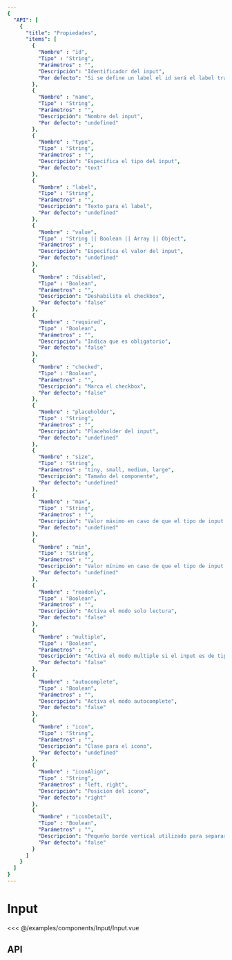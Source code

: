 ```yaml
---
{
  "API": [
    {
      "title": "Propiedades",
      "items": [
        {
          "Nombre" : "id",
          "Tipo" : "String",
          "Parámetros" : "",
          "Descripción": "Identificador del input",
          "Por defecto": "Si se define un label el id será el label transformando sin carácteres especiales. Si no está definido el label será undefined"
        },
        {
          "Nombre" : "name",
          "Tipo" : "String",
          "Parámetros" : "",
          "Descripción": "Nombre del input",
          "Por defecto": "undefined"
        },
        {
          "Nombre" : "type",
          "Tipo" : "String",
          "Parámetros" : "",
          "Descripción": "Especifica el tipo del input",
          "Por defecto": "text"
        },
        {
          "Nombre" : "label",
          "Tipo" : "String",
          "Parámetros" : "",
          "Descripción": "Texto para el label",
          "Por defecto": "undefined"
        },
        {
          "Nombre" : "value",
          "Tipo" : "String || Boolean || Array || Object",
          "Parámetros" : "",
          "Descripción": "Especifica el valor del input",
          "Por defecto": "undefined"
        },
        {
          "Nombre" : "disabled",
          "Tipo" : "Boolean",
          "Parámetros" : "",
          "Descripción": "Deshabilita el checkbox",
          "Por defecto": "false"
        },            
        {
          "Nombre" : "required",
          "Tipo" : "Boolean",
          "Parámetros" : "",
          "Descripción": "Indica que es obligatorio",
          "Por defecto": "false"
        },         
        {
          "Nombre" : "checked",
          "Tipo" : "Boolean",
          "Parámetros" : "",
          "Descripción": "Marca el checkbox",
          "Por defecto": "false"
        },              
        {
          "Nombre" : "placeholder",
          "Tipo" : "String",
          "Parámetros" : "",
          "Descripción": "Placeholder del input",
          "Por defecto": "undefined"
        },                
        {
          "Nombre" : "size",
          "Tipo" : "String",
          "Parámetros" : "tiny, small, medium, large",
          "Descripción": "Tamaño del componente",
          "Por defecto": "undefined"
        },            
        {
          "Nombre" : "max",
          "Tipo" : "String",
          "Parámetros" : "",
          "Descripción": "Valor máximo en caso de que el tipo de input lo permita",
          "Por defecto": "undefined"
        },            
        {
          "Nombre" : "min",
          "Tipo" : "String",
          "Parámetros" : "",
          "Descripción": "Valor mínimo en caso de que el tipo de input lo permita",
          "Por defecto": "undefined"
        },            
        {
          "Nombre" : "readonly",
          "Tipo" : "Boolean",
          "Parámetros" : "",
          "Descripción": "Activa el modo solo lectura",
          "Por defecto": "false"
        },              
        {
          "Nombre" : "multiple",
          "Tipo" : "Boolean",
          "Parámetros" : "",
          "Descripción": "Activa el modo multiple si el input es de tipo file",
          "Por defecto": "false"
        },               
        {
          "Nombre" : "autocomplete",
          "Tipo" : "Boolean",
          "Parámetros" : "",
          "Descripción": "Activa el modo autocomplete",
          "Por defecto": "false"
        },
        {
          "Nombre" : "icon",
          "Tipo" : "String",
          "Parámetros" : "",
          "Descripción": "Clase para el icono",
          "Por defecto": "undefined"
        },               
        {
          "Nombre" : "iconAlign",
          "Tipo" : "String",
          "Parámetros" : "left, right",
          "Descripción": "Posición del icono",
          "Por defecto": "right"
        },               
        {
          "Nombre" : "iconDetail",
          "Tipo" : "Boolean",
          "Parámetros" : "",
          "Descripción": "Pequeño borde vertical utilizado para separar el icono del valor del input",
          "Por defecto": "false"
        }
      ] 
    }
  ]
}
---
```


# Input

<Preview>
  <template slot="demo">
    <components-Input-Input />
  </template>
  
  <<< @/examples/components/Input/Input.vue
</Preview>

## API 

<Api />